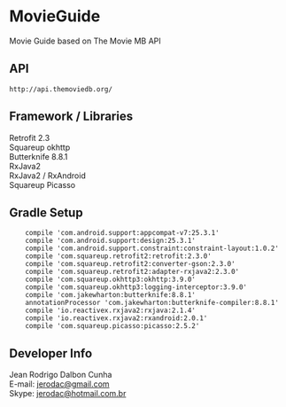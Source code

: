 # MovieGuide
Movie Guide based on The Movie MB API

## API
```
http://api.themoviedb.org/
```

## Framework / Libraries
Retrofit 2.3<br>
Squareup okhttp<br>
Butterknife 8.8.1<br>
RxJava2<br>
RxJava2 / RxAndroid<br>
Squareup Picasso<br>

## Gradle Setup  
```
    compile 'com.android.support:appcompat-v7:25.3.1'
    compile 'com.android.support:design:25.3.1'
    compile 'com.android.support.constraint:constraint-layout:1.0.2'
    compile 'com.squareup.retrofit2:retrofit:2.3.0'
    compile 'com.squareup.retrofit2:converter-gson:2.3.0'
    compile 'com.squareup.retrofit2:adapter-rxjava2:2.3.0'
    compile 'com.squareup.okhttp3:okhttp:3.9.0'
    compile 'com.squareup.okhttp3:logging-interceptor:3.9.0'
    compile 'com.jakewharton:butterknife:8.8.1'
    annotationProcessor 'com.jakewharton:butterknife-compiler:8.8.1'
    compile 'io.reactivex.rxjava2:rxjava:2.1.4'
    compile 'io.reactivex.rxjava2:rxandroid:2.0.1'
    compile 'com.squareup.picasso:picasso:2.5.2'

```

## Developer Info
Jean Rodrigo Dalbon Cunha<br>
E-mail: jerodac@gmail.com<br>
Skype: jerodac@hotmail.com.br <br>


